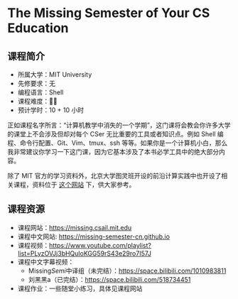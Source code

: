 # The Missing Semester of Your CS Education

## 课程简介

- 所属大学：MIT University
- 先修要求：无
- 编程语言：Shell
- 课程难度：🌟🌟
- 预计学时：10 + 10 小时

正如课程名字所言：“计算机教学中消失的一个学期”，这门课将会教会你许多大学的课堂上不会涉及但却对每个 CSer 无比重要的工具或者知识点。例如 Shell 编程、命令行配置、Git、Vim、tmux、ssh 等等。如果你是一个计算机小白，那么我非常建议你学习一下这门课，因为它基本涉及了本书必学工具中的绝大部分内容。

除了 MIT 官方的学习资料外，北京大学图灵班开设的前沿计算实践中也开设了相关课程，资料位于 [这个网站](http://vcl.pku.edu.cn/course/PFCII/2021-spring/index.html) 下，供大家参考。

## 课程资源

- 课程网站：https://missing.csail.mit.edu
- 课程中文网站: https://missing-semester-cn.github.io
- 课程视频：https://www.youtube.com/playlist?list=PLyzOVJj3bHQuloKGG59rS43e29ro7I57J
- 课程中文字幕视频：
  - Missing*Semi*中译组（未完结）：https://space.bilibili.com/1010983811
  - 刘黑黑a（已完结）：https://space.bilibili.com/518734451
- 课程作业：一些随堂小练习，具体见课程网站
